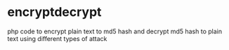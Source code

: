 # encryptdecrypt
php code to encrypt plain text to md5 hash and decrypt md5 hash to plain text using different types of attack
